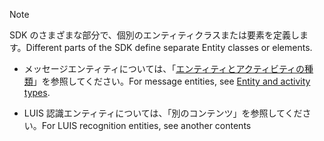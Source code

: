 > [!NOTE]
> <span data-ttu-id="1650d-101">SDK のさまざまな部分で、個別のエンティティクラスまたは要素を定義します。</span><span class="sxs-lookup"><span data-stu-id="1650d-101">Different parts of the SDK define separate Entity classes or elements.</span></span>
> - <span data-ttu-id="1650d-102">メッセージエンティティについては、「[エンティティとアクティビティの種類](https://docs.microsoft.com/azure/bot-service/bot-service-activities-entities?view=azure-bot-service-4.0)」を参照してください。</span><span class="sxs-lookup"><span data-stu-id="1650d-102">For message entities, see [Entity and activity types](https://docs.microsoft.com/azure/bot-service/bot-service-activities-entities?view=azure-bot-service-4.0).</span></span>

 - <span data-ttu-id="1650d-103">LUIS 認識エンティティについては、「別のコンテンツ」を参照してください。</span><span class="sxs-lookup"><span data-stu-id="1650d-103">For LUIS recognition entities, see another contents</span></span>
